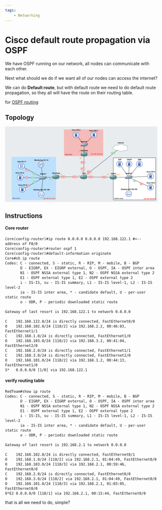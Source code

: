 ```yaml
---
tags:
    - Networking
---
```

# Cisco default route propagation via OSPF

We have OSPF running on our network, all nodes can communicate with each other.

Next what should we do if we want all of our nodes can access the internet?

We can do **Default route**, but with default route we need to do default route propagation, so they all will have the route on their routing table.

for [OSPF routing](../ospf-routing)

## Topology

![topology](../img/GNS3-topology.png)

## Instructions

#### Core router
```
Core(config-router)#ip route 0.0.0.0 0.0.0.0 192.168.122.1 #<-- address of F0/0
Core(config-router)#router ospf 1
Core(config-router)#default-information originate
Core#sh ip route
Codes: C - connected, S - static, R - RIP, M - mobile, B - BGP
       D - EIGRP, EX - EIGRP external, O - OSPF, IA - OSPF inter area 
       N1 - OSPF NSSA external type 1, N2 - OSPF NSSA external type 2
       E1 - OSPF external type 1, E2 - OSPF external type 2
       i - IS-IS, su - IS-IS summary, L1 - IS-IS level-1, L2 - IS-IS level-2
       ia - IS-IS inter area, * - candidate default, U - per-user static route
       o - ODR, P - periodic downloaded static route

Gateway of last resort is 192.168.122.1 to network 0.0.0.0

C    192.168.122.0/24 is directly connected, FastEthernet0/0
O    192.168.102.0/24 [110/2] via 192.168.2.2, 00:46:03, FastEthernet1/1
C    192.168.1.0/24 is directly connected, FastEthernet1/0
O    192.168.103.0/24 [110/2] via 192.168.3.2, 00:41:04, FastEthernet2/0
C    192.168.2.0/24 is directly connected, FastEthernet1/1
C    192.168.3.0/24 is directly connected, FastEthernet2/0
O    192.168.101.0/24 [110/2] via 192.168.1.2, 00:44:13, FastEthernet1/0
S*   0.0.0.0/0 [1/0] via 192.168.122.1
```

#### verify routing table

```
RedTeam#show ip route       
Codes: C - connected, S - static, R - RIP, M - mobile, B - BGP
       D - EIGRP, EX - EIGRP external, O - OSPF, IA - OSPF inter area 
       N1 - OSPF NSSA external type 1, N2 - OSPF NSSA external type 2
       E1 - OSPF external type 1, E2 - OSPF external type 2
       i - IS-IS, su - IS-IS summary, L1 - IS-IS level-1, L2 - IS-IS level-2
       ia - IS-IS inter area, * - candidate default, U - per-user static route
       o - ODR, P - periodic downloaded static route

Gateway of last resort is 192.168.2.1 to network 0.0.0.0

C    192.168.102.0/24 is directly connected, FastEthernet0/1
O    192.168.1.0/24 [110/2] via 192.168.2.1, 01:04:49, FastEthernet0/0
O    192.168.103.0/24 [110/3] via 192.168.2.1, 00:59:46, FastEthernet0/0
C    192.168.2.0/24 is directly connected, FastEthernet0/0
O    192.168.3.0/24 [110/2] via 192.168.2.1, 01:04:49, FastEthernet0/0
O    192.168.101.0/24 [110/3] via 192.168.2.1, 01:03:05, FastEthernet0/0
O*E2 0.0.0.0/0 [110/1] via 192.168.2.1, 00:15:44, FastEthernet0/0
```

that is all we need to do, simple?